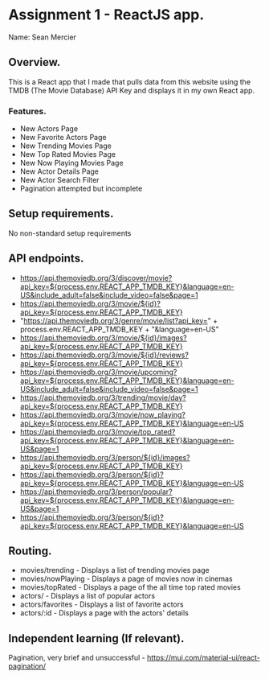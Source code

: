 # Assignment 1 - ReactJS app.

Name: Sean Mercier

## Overview.

This is a React app that I made that pulls data from this website using the TMDB (The Movie Database) API Key and displays it in my own React app.

### Features.
 
+ New Actors Page
+ New Favorite Actors Page
+ New Trending Movies Page
+ New Top Rated Movies Page
+ New Now Playing Movies Page
+ New Actor Details Page
+ New Actor Search Filter
+ Pagination attempted but incomplete
  
## Setup requirements.

No non-standard setup requirements

## API endpoints.

+ https://api.themoviedb.org/3/discover/movie?api_key=${process.env.REACT_APP_TMDB_KEY}&language=en-US&include_adult=false&include_video=false&page=1
+ https://api.themoviedb.org/3/movie/${id}?api_key=${process.env.REACT_APP_TMDB_KEY}
+ "https://api.themoviedb.org/3/genre/movie/list?api_key=" + process.env.REACT_APP_TMDB_KEY + "&language=en-US"
+ https://api.themoviedb.org/3/movie/${id}/images?api_key=${process.env.REACT_APP_TMDB_KEY}
+ https://api.themoviedb.org/3/movie/${id}/reviews?api_key=${process.env.REACT_APP_TMDB_KEY}
+ https://api.themoviedb.org/3/movie/upcoming?api_key=${process.env.REACT_APP_TMDB_KEY}&language=en-US&include_adult=false&include_video=false&page=1
+ https://api.themoviedb.org/3/trending/movie/day?api_key=${process.env.REACT_APP_TMDB_KEY}
+ https://api.themoviedb.org/3/movie/now_playing?api_key=${process.env.REACT_APP_TMDB_KEY}&language=en-US
+ https://api.themoviedb.org/3/movie/top_rated?api_key=${process.env.REACT_APP_TMDB_KEY}&language=en-US&page=1
+ https://api.themoviedb.org/3/person/${id}/images?api_key=${process.env.REACT_APP_TMDB_KEY}
+ https://api.themoviedb.org/3/person/${id}?api_key=${process.env.REACT_APP_TMDB_KEY}&language=en-US
+ https://api.themoviedb.org/3/person/popular?api_key=${process.env.REACT_APP_TMDB_KEY}&language=en-US&page=1
+ https://api.themoviedb.org/3/person/${id}?api_key=${process.env.REACT_APP_TMDB_KEY}&language=en-US

## Routing.

+ movies/trending - Displays a list of trending movies page
+ movies/nowPlaying - Displays a page of movies now in cinemas
+ movies/topRated - Displays a page of the all time top rated movies
+ actors/ - Displays a list of popular actors
+ actors/favorites - Displays a list of favorite actors
+ actors/:id - Displays a page with the actors' details


## Independent learning (If relevant).

Pagination, very brief and unsuccessful - https://mui.com/material-ui/react-pagination/